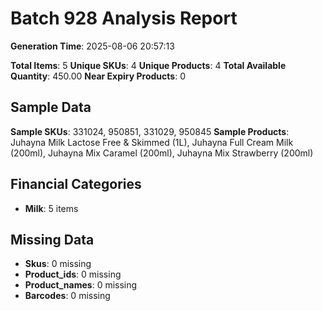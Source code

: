 # Batch 928 Analysis Report

**Generation Time**: 2025-08-06 20:57:13

**Total Items**: 5
**Unique SKUs**: 4
**Unique Products**: 4
**Total Available Quantity**: 450.00
**Near Expiry Products**: 0

## Sample Data
**Sample SKUs**: 331024, 950851, 331029, 950845
**Sample Products**: Juhayna Milk Lactose Free & Skimmed (1L), Juhayna Full Cream Milk (200ml), Juhayna Mix Caramel (200ml), Juhayna Mix Strawberry (200ml)

## Financial Categories
- **Milk**: 5 items

## Missing Data
- **Skus**: 0 missing
- **Product_ids**: 0 missing
- **Product_names**: 0 missing
- **Barcodes**: 0 missing
